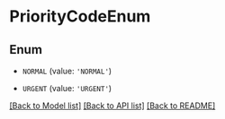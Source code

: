 # PriorityCodeEnum


## Enum

* `NORMAL` (value: `'NORMAL'`)

* `URGENT` (value: `'URGENT'`)

[[Back to Model list]](../README.md#documentation-for-models) [[Back to API list]](../README.md#documentation-for-api-endpoints) [[Back to README]](../README.md)


